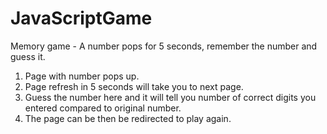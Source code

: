 # JavaScriptGame
Memory game - A number pops for 5 seconds, remember the number and guess it. 
1. Page with number pops up.
2. Page refresh in 5 seconds will take you to next page.
3. Guess the number here and it will tell you number of correct digits you entered compared to original number.
4. The page can be then be redirected to play again.
